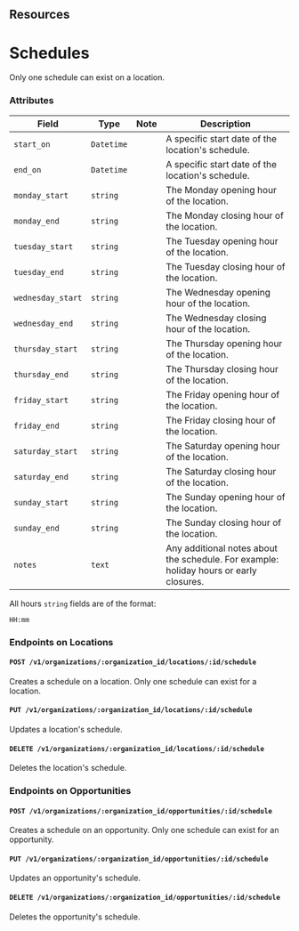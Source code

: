 ## Resources

# Schedules

Only one schedule can exist on a location.

### Attributes

Field             | Type         | Note     | Description    
------------------|--------------|----------|---------------------------------
`start_on`        | `Datetime`   |          | A specific start date of the location's schedule.
`end_on`          | `Datetime`   |          | A specific start date of the location's schedule.
`monday_start`    | `string`     |          | The Monday opening hour of the location.
`monday_end`      | `string`     |          | The Monday closing hour of the location.
`tuesday_start`   | `string`     |          | The Tuesday opening hour of the location.
`tuesday_end`     | `string`     |          | The Tuesday closing hour of the location.
`wednesday_start` | `string`     |          | The Wednesday opening hour of the location.
`wednesday_end`   | `string`     |          | The Wednesday closing hour of the location.
`thursday_start`  | `string`     |          | The Thursday opening hour of the location.
`thursday_end`    | `string`     |          | The Thursday closing hour of the location.
`friday_start`    | `string`     |          | The Friday opening hour of the location.
`friday_end`      | `string`     |          | The Friday closing hour of the location.
`saturday_start`  | `string`     |          | The Saturday opening hour of the location.
`saturday_end`    | `string`     |          | The Saturday closing hour of the location.
`sunday_start`    | `string`     |          | The Sunday opening hour of the location.
`sunday_end`      | `string`     |          | The Sunday closing hour of the location.
`notes`           | `text`       |          | Any additional notes about the schedule. For example: holiday hours or early closures.

All hours `string` fields are of the format:

    HH:mm

### Endpoints on Locations

#### `POST /v1/organizations/:organization_id/locations/:id/schedule`

Creates a schedule on a location. Only one schedule can exist for a location.

#### `PUT /v1/organizations/:organization_id/locations/:id/schedule`

Updates a location's schedule.

#### `DELETE /v1/organizations/:organization_id/locations/:id/schedule`

Deletes the location's schedule.

### Endpoints on Opportunities

#### `POST /v1/organizations/:organization_id/opportunities/:id/schedule`

Creates a schedule on an opportunity. Only one schedule can exist for an opportunity.

#### `PUT /v1/organizations/:organization_id/opportunities/:id/schedule`

Updates an opportunity's schedule.

#### `DELETE /v1/organizations/:organization_id/opportunities/:id/schedule`

Deletes the opportunity's schedule.
